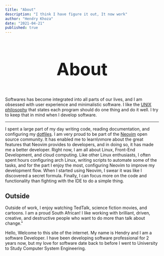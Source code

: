```yaml
---
title: "About"
description: "I think I have figure it out, It now work"
author: "Hendry Khoza"
date: "2021-04-21"
published: true
---
```


<script lang="ts">
	import { markdown2html, Line, WrittenBy   } from '$lib';
</script>

<style>
h1 {
	margin-bottom: 0;
}

center {
	margin-bottom: 3.5rem;
}

.post-title {
	font-family: var(--font-mono);
	font-size: 3.5rem;
	text-align: center;
	padding: 0;
}

</style>


<WrittenBy name="Hendry" date="" />
<h1 class="post-title">About</h1>
<center>
    <Line width={5} />
</center>

Softwares has become integrated into all parts of our lives, and I am obsessed
with user experience and minimalistic software. I like the [UNIX
philosophy](https://en.wikipedia.org/wiki/Unix_philosophy) that states each
program should do one thing and do it well. I try to keep that in mind when I develop software.  

---

I spent a large part of my day writing code, reading
documentation, and configuring my
[dotfiles](https://github.com/h3ndry/dotfiles). I am very proud to be part of
the [Neovim](https://neovim.io/) open source community. It has enabled me to
learn\nmore about the great features that Neovim provides to developers, and in
doing so, it has made me a better developer. Right now, I am all about Linux,
Front-End Development, and cloud computing. Like other Linux enthusiasts, I
often spent hours configuring arch Linux, writing scripts to automate some of
the tasks, and for the part I enjoy the most, configuring Neovim to improve my
development flow. When I started using Neovim, I swear it was like I discovered
a secret formula. Finally, I can focus more on the code and functionality than
fighting with the IDE to do a simple thing.

## Outside
Outside of work, I enjoy watching TedTalk, science fiction movies,
and cartoons. I am a proud South African! I like working with brilliant,
driven, creative, and destructive people who want to do more than talk about
change."

Hello, Welcome to this site of the internet. My name is Hendry and I am a
software Developer. I have been developing software professional for 2 years now,
but my love for software date back to before I went to University to Study
Computer System Engineering.

